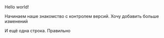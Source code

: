 Hello world!

Начинаем наше знакомство с контролем версий.
Хочу добавить больше изменений

И ещё одна строка.
Правильно